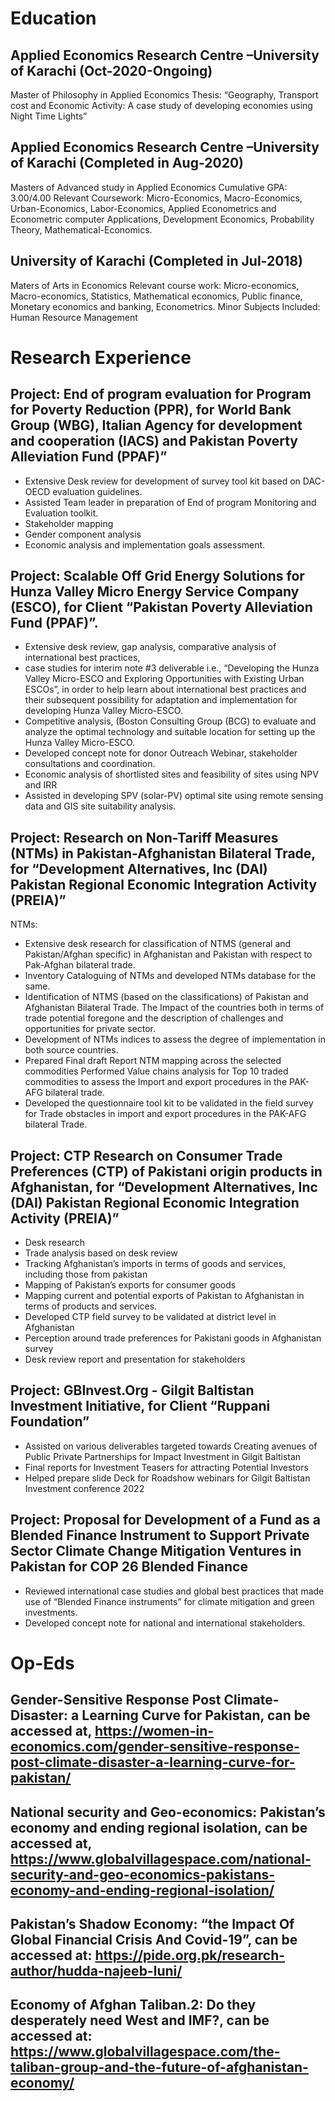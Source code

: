 # Education
## Applied Economics Research Centre –University of Karachi (Oct-2020-Ongoing)
Master of Philosophy in Applied Economics 
Thesis: “Geography, Transport cost and Economic Activity: A case study of developing economies using Night Time Lights”
## Applied Economics Research Centre –University of Karachi (Completed in Aug-2020)
Masters of Advanced study in Applied Economics
Cumulative GPA: 3.00/4.00
Relevant Coursework: Micro-Economics, Macro-Economics, Urban-Economics, Labor-Economics, Applied Econometrics and Econometric computer Applications, Development Economics, Probability Theory, Mathematical-Economics.
## University of Karachi (Completed in Jul-2018)
Maters of Arts in Economics
Relevant course work: Micro-economics, Macro-economics, Statistics, Mathematical economics, Public finance, Monetary economics and banking, Econometrics.
Minor Subjects Included: Human Resource Management

# Research Experience
## Project: End of program evaluation for Program for Poverty Reduction (PPR), for World Bank Group (WBG), Italian Agency for development and cooperation (IACS) and Pakistan Poverty Alleviation Fund (PPAF)”
-	Extensive Desk review for development of survey tool kit based on DAC-OECD evaluation guidelines.
-	Assisted Team leader in preparation of End of program Monitoring and Evaluation toolkit.
-	Stakeholder mapping 
-	Gender component analysis
-	Economic analysis and implementation goals assessment.
## Project: Scalable Off Grid Energy Solutions for Hunza Valley Micro Energy Service Company (ESCO), for Client “Pakistan Poverty Alleviation Fund (PPAF)”.
-	Extensive desk review, gap analysis, comparative analysis of international best practices,
-	case studies for interim note #3 deliverable i.e., “Developing the Hunza Valley Micro-ESCO and Exploring Opportunities with Existing Urban ESCOs”, in order to help learn about international best practices and their subsequent possibility for adaptation and implementation for developing Hunza Valley Micro-ESCO.
-	Competitive analysis, (Boston Consulting Group (BCG) to evaluate and analyze the optimal technology and suitable location for setting up the Hunza Valley Micro-ESCO.
-	Developed concept note for donor Outreach Webinar, stakeholder consultations and coordination.
-	Economic analysis of shortlisted sites and feasibility of sites using  NPV and IRR
-	Assisted in developing SPV (solar-PV) optimal site using remote sensing data and GIS site suitability analysis.
## Project: Research on Non-Tariff Measures (NTMs) in Pakistan-Afghanistan Bilateral Trade, for “Development Alternatives, Inc (DAI) Pakistan Regional Economic Integration Activity (PREIA)”
NTMs: 
-	Extensive desk research for classification of NTMS (general and Pakistan/Afghan specific) in Afghanistan and Pakistan with respect to Pak-Afghan bilateral trade.
-	Inventory Cataloguing of NTMs and developed NTMs database for the same.
-	Identification of NTMS (based on the classifications) of Pakistan and Afghanistan Bilateral Trade. The Impact of the countries both in terms of trade potential foregone and the description of challenges and opportunities for private sector.
-	Development of NTMs indices to assess the degree of implementation in both source countries.
-	Prepared Final draft Report NTM mapping across the selected commodities
Performed Value chains analysis for Top 10 traded commodities to assess the Import and export procedures in the PAK-AFG bilateral trade.
-	Developed the questionnaire tool kit to be validated in the field survey for Trade obstacles in import and export procedures in the PAK-AFG bilateral Trade.
## Project: CTP Research on Consumer Trade Preferences (CTP) of Pakistani origin products in Afghanistan, for “Development Alternatives, Inc (DAI) Pakistan Regional Economic Integration Activity (PREIA)”
-	Desk research
-	Trade analysis based on desk review
-	Tracking Afghanistan’s imports in terms of goods and services, including those from pakistan
-	Mapping of Pakistan’s exports for consumer goods
-	Mapping current and potential exports of Pakistan to Afghanistan in terms of products and services.
-	Developed CTP field survey to be validated at district level in Afghanistan
-	Perception around trade preferences for Pakistani goods in Afghanistan survey
-	Desk review report and presentation for stakeholders
## Project: GBInvest.Org - Gilgit Baltistan Investment Initiative,  for Client “Ruppani Foundation”
-	Assisted on various deliverables targeted towards Creating avenues of Public Private Partnerships for Impact Investment in Gilgit Baltistan 
-	Final reports for Investment Teasers for attracting Potential Investors 
-	Helped prepare slide Deck for Roadshow webinars for  Gilgit Baltistan Investment conference 2022
## Project: Proposal for Development of a Fund as a Blended Finance Instrument to Support Private Sector Climate Change Mitigation Ventures in Pakistan for COP 26 Blended Finance 
-	Reviewed international case studies and global best practices that made use of “Blended Finance instruments” for climate mitigation and green investments. 
-	Developed concept note for national and international stakeholders.
# Op-Eds
## Gender-Sensitive Response Post Climate-Disaster: a Learning Curve for Pakistan, can be accessed at, https://women-in-economics.com/gender-sensitive-response-post-climate-disaster-a-learning-curve-for-pakistan/
## National security and Geo-economics: Pakistan’s economy and ending regional isolation, can be accessed at, https://www.globalvillagespace.com/national-security-and-geo-economics-pakistans-economy-and-ending-regional-isolation/
## Pakistan’s Shadow Economy: “the Impact Of Global Financial Crisis And Covid-19”, can be accessed at:  https://pide.org.pk/research-author/hudda-najeeb-luni/
## Economy of Afghan Taliban.2: Do they desperately need West and IMF?, can be accessed at: https://www.globalvillagespace.com/the-taliban-group-and-the-future-of-afghanistan-economy/



